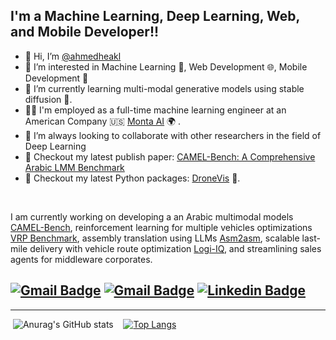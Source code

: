 ## I'm a Machine Learning, Deep Learning, Web, and Mobile Developer!!

- 👋 Hi, I’m [@ahmedheakl](https://www.linkedin.com/in/ahmed-heakl/)
- 👀 I’m interested in Machine Learning 🧠, Web Development 🌐, Mobile Development 📱
- 🌱 I’m currently learning multi-modal generative models using stable diffusion 🎼.
- 👨‍💼 I'm employed as a full-time machine learning engineer at an American Company 🇺🇸 [Monta AI](https://www.monta.ai/) 🌍 .
- 👯 I’m always looking to collaborate with other researchers in the field of Deep Learning
- 📰 Checkout my latest publish paper: [CAMEL-Bench: A Comprehensive Arabic LMM Benchmark](https://arxiv.org/abs/2410.18976)
- 📰 Checkout my latest Python packages: [DroneVis](https://github.com/ahmedheakl/drone-vis) 👾.

<br />

I am currently working on developing a an Arabic multimodal models [CAMEL-Bench](https://github.com/mbzuai-oryx/Camel-Bench), reinforcement learning for multiple vehicles optimizations [VRP Benchmark](https://github.com/ahmedheakl/vrp-benchmarks), assembly translation using LLMs [Asm2asm](https://github.com/ahmedheakl/asm2asm), scalable last-mile delivery with vehicle route optimization [Logi-IQ](https://web.logi-iq.com/), and streamlining sales agents for middleware corporates. 



[![Gmail Badge](https://img.shields.io/badge/-ahmed.heakl@ejust.edu.eg-c14438?style=flat-square&logo=Gmail&logoColor=white&link=mailto:ahmed.heakl@ejust.edu.eg)](mailto:ahmed.heakl@ejust.edu.eg)
[![Gmail Badge](https://img.shields.io/badge/-ahmed.heakl@mbuzai.ac.ae-c14438?style=flat-square&logo=Gmail&logoColor=white&link=mailto:Ahmed.Heakl@mbzuai.ac.ae)](mailto:Ahmed.Heakl@mbzuai.ac.ae)
[![Linkedin Badge](https://img.shields.io/badge/-ahmedheakl-blue?style=flat-square&logo=Linkedin&logoColor=white&link=https://www.linkedin.com/in/ahmed-heakl/)](https://www.linkedin.com/in/ahmed-heakl/)
---


---

&nbsp;![Anurag's GitHub stats](https://github-readme-stats.vercel.app/api?username=ahmedheakl&count_private=true&theme=cobalt)&nbsp;&nbsp;&nbsp;
[![Top Langs](https://github-readme-stats.vercel.app/api/top-langs/?username=ahmedheakl&exclude_repo=JupyterNotebookRepo&hide=jupyter%20notebook,pure%20basic,purebasic,less,scss&layout=compact&hide_title=true&langs_count=8)](https://github.com/anuraghazra/github-readme-stats)



<!---
ahmedheakl/ahmedheakl is a ✨ special ✨ repository because its `README.md` (this file) appears on your GitHub profile.
You can click the Preview link to take a look at your changes.
--->
